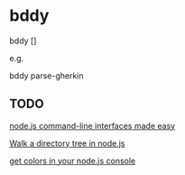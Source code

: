 # bddy

bddy <command> [<args>]

e.g.

bddy parse-gherkin <source> <destination>

## TODO

[node.js command-line interfaces made easy](https://github.com/tj/commander.js)

[Walk a directory tree in node.js](https://github.com/substack/node-findit)

[get colors in your node.js console](https://github.com/Marak/colors.js)




